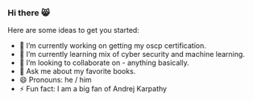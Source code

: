 ### Hi there 😸

Here are some ideas to get you started:

- 🔭 I’m currently working on getting my oscp certification.
- 🌱 I’m currently learning mix of cyber security and machine learning.
- 👯 I’m looking to collaborate on - anything basically.
- 💬 Ask me about my favorite books.
- 😄 Pronouns: he / him
- ⚡ Fun fact: I am a big fan of Andrej Karpathy

